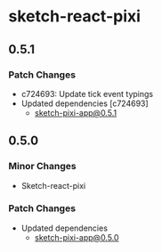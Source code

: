 # sketch-react-pixi

## 0.5.1

### Patch Changes

- c724693: Update tick event typings
- Updated dependencies [c724693]
  - sketch-pixi-app@0.5.1

## 0.5.0

### Minor Changes

- Sketch-react-pixi

### Patch Changes

- Updated dependencies
  - sketch-pixi-app@0.5.0
